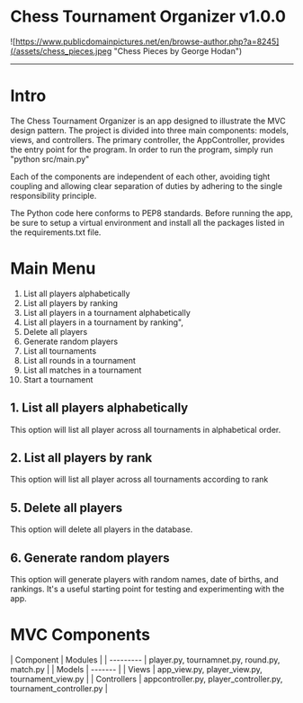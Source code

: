 # Chess Tournament Organizer v1.0.0

![https://www.publicdomainpictures.net/en/browse-author.php?a=8245](/assets/chess_pieces.jpeg "Chess Pieces by George Hodan")

***
# Intro
The Chess Tournament Organizer is an app designed to illustrate the MVC design pattern.  The project is divided into three main components: models, views, and controllers.  The primary controller, the AppController, provides the entry point for the program.  In order to run the program, simply run "python src/main.py"

Each of the components are independent of each other, avoiding tight coupling and allowing clear separation of duties by adhering to the single responsibility principle.

The Python code here conforms to PEP8 standards.  Before running the app, be sure to setup a virtual environment and install all the packages listed in the requirements.txt file.

# Main Menu 
1. List all players alphabetically
2. List all players by ranking
3. List all players in a tournament alphabetically
4. List all players in a tournament by ranking",
5. Delete all players
6. Generate random players
7. List all tournaments
8. List all rounds in a tournament
9. List all matches in a tournament
10. Start a tournament

## 1. List all players alphabetically

This option will list all player across all tournaments in alphabetical order.
## 2. List all players by rank

This option will list all player across all tournaments according to rank

## 5. Delete all players

This option will delete all players in the database.

## 6. Generate random players

This option will generate players with random names, date of births, and rankings.  It's a useful starting point for testing and experimenting with the app.

# MVC Components

| Component | Modules |
| --------- | player.py, tournamnet.py, round.py, match.py |
| Models | ------- |
| Views | app_view.py, player_view.py, tournament_view.py |
| Controllers | appcontroller.py, player_controller.py, tournament_controller.py |







